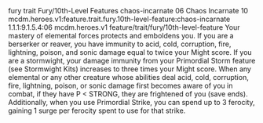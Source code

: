 <ability>
  <metadata>
    <class>fury</class>
    <feature_type>trait</feature_type>
    <file_dpath>Fury/10th-Level Features</file_dpath>
    <item_id>chaos-incarnate</item_id>
    <item_index>06</item_index>
    <item_name>Chaos Incarnate</item_name>
    <level>10</level>
    <scc>mcdm.heroes.v1:feature.trait.fury.10th-level-feature:chaos-incarnate</scc>
    <scdc>1.1.1:9.1.5.4:06</scdc>
    <source>mcdm.heroes.v1</source>
    <type>feature/trait/fury/10th-level-feature</type>
  </metadata>
  <effects>
    <effect type="mundane">Your mastery of elemental forces protects and emboldens you. If you are a berserker or reaver, you have immunity to acid, cold, corruption, fire, lightning, poison, and sonic damage equal to twice your Might score. If you are a stormwight, your damage immunity from your Primordial Storm feature (see Stormwight Kits) increases to three times your Might score.
When any elemental or any other creature whose abilities deal acid, cold, corruption, fire, lightning, poison, or sonic damage first becomes aware of you in combat, if they have P &lt; STRONG, they are frightened of you (save ends).
Additionally, when you use Primordial Strike, you can spend up to 3 ferocity, gaining 1 surge per ferocity spent to use for that strike.</effect>
  </effects>
</ability>
